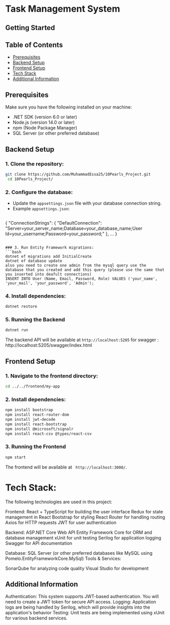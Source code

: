 # Task Management System

## Getting Started

## Table of Contents
- [Prerequisites](#prerequisites)
- [Backend Setup](#backend-setup)
- [Frontend Setup](#frontend-setup)
- [Tech Stack](#tech-stack)
- [Additional Information](#additional-information)

## Prerequisites
Make sure you have the following installed on your machine:
- .NET SDK (version 6.0 or later)
- Node.js (version 14.0 or later)
- npm (Node Package Manager)
- SQL Server (or other preferred database)

## Backend Setup
### 1. Clone the repository:
```bash
git clone https://github.com/MuhammadEssa25/10Pearls_Project.git
 cd 10Pearls_Project/
```

### 2. Configure the database:
- Update the `appsettings.json` file with your database connection string.
- Example `appsettings.json`:
  ```json
 {
  "ConnectionStrings": {
    "DefaultConnection": "Server=your_server_name;Database=your_database_name;User Id=your_username;Password=your_password;"
  },
    ...
  }
  ```

### 3. Run Entity Framework migrations:
```bash
dotnet ef migrations add InitialCreate
dotnet ef database update
also you need to create one admin from the mysql query use the database that you created and add this query (please use the same that you inserted into deafult connections)
INSERT INTO User (Name, Email, Password, Role) VALUES ('your_name', 'your_mail', 'your_password', 'Admin');
```

### 4. Install dependencies:
```bash
dotnet restore
```

### 5. Running the Backend
```bash
dotnet run
```
The backend API will be available at `http://localhost:5205`
for swagger : http://localhost:5205/swagger/index.html

## Frontend Setup
### 1. Navigate to the frontend directory:
```bash
cd ../../frontend/my-app
```

### 2. Install dependencies:
```bash
npm install bootstrap
npm install react-router-dom
npm install jwt-decode
npm install react-bootstrap
npm install @microsoft/signalr
npm install react-csv @types/react-csv

```


### 3. Running the Frontend
```bash
npm start
```
The frontend will be available at ` http://localhost:3000/`.


# Tech Stack:
The following technologies are used in this project:

Frontend:
React + TypeScript for building the user interface
Redux for state management in React
Bootstrap for styling
React Router for handling routing
Axios for HTTP requests
JWT for user authentication

Backend:
ASP.NET Core Web API
Entity Framework Core for ORM and database management
xUnit for unit testing 
Serilog for application logging 
Swagger for API documentation

Database:
SQL Server (or other preferred databases like MySQL using Pomelo.EntityFrameworkCore.MySql)
Tools & Services:

SonarQube for analyzing code quality 
Visual Studio for development 

## Additional Information
Authentication: This system supports JWT-based authentication. You will need to create a JWT token for secure API access.
Logging: Application logs are being handled by Serilog, which will provide insights into the application's behavior 
Testing: Unit tests are being implemented using xUnit for various backend services.
